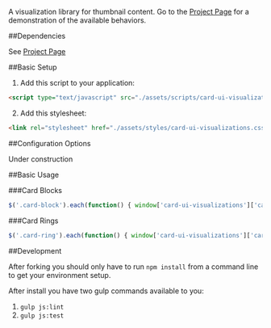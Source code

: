 A visualization library for thumbnail content. Go to the [Project Page](http://justinsa.github.io/card-ui-visualization) for a demonstration of the available behaviors.

##Dependencies

See [Project Page](http://justinsa.github.io/card-ui-visualization)

##Basic Setup

1. Add this script to your application:

```HTML
<script type="text/javascript" src="./assets/scripts/card-ui-visualizations.js"></script>
```

2. Add this stylesheet:

```HTML
<link rel="stylesheet" href="./assets/styles/card-ui-visualizations.css">
```

##Configuration Options

Under construction

##Basic Usage

###Card Blocks

```JAVASCRIPT
$('.card-block').each(function() { window['card-ui-visualizations']['card-block'](this); });
```

###Card Rings

```JAVASCRIPT
$('.card-ring').each(function() { window['card-ui-visualizations']['card-ring'](this); });
```

##Development

After forking you should only have to run ```npm install``` from a command line to get your environment setup.

After install you have two gulp commands available to you:

1. ```gulp js:lint```
2. ```gulp js:test```
